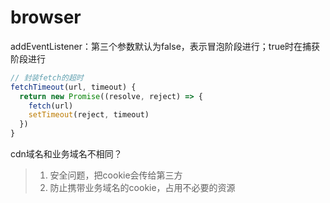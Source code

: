 # browser

addEventListener：第三个参数默认为false，表示冒泡阶段进行；true时在捕获阶段进行

``` js
// 封装fetch的超时
fetchTimeout(url, timeout) {
  return new Promise((resolve, reject) => {
    fetch(url)
    setTimeout(reject, timeout)
  })
}
```

cdn域名和业务域名不相同？
> 1. 安全问题，把cookie会传给第三方
> 2. 防止携带业务域名的cookie，占用不必要的资源